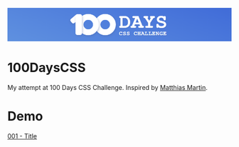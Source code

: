 ![100DaysCSS Logo](logo.PNG)

# 100DaysCSS
My attempt at  100 Days CSS Challenge. Inspired by [Matthias Martin](https://100dayscss.com/). 

# Demo
[001 - Title](https://c0d3ph1l1c.github.io/100DaysCSS/001Title/)
